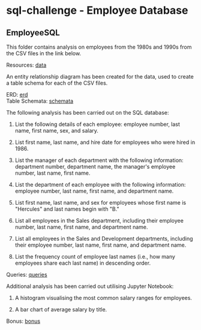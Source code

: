 # sql-challenge - Employee Database

## EmployeeSQL

This folder contains analysis on employees from the 1980s and 1990s from the CSV files in the link below.

Resources: [data](EmployeeSQL/data)

An entity relationship diagram has been created for the data, used to create a table schema for each of the CSV files.

ERD: [erd](EmployeeSQL/employee_ERD.png) \
Table Schemata: [schemata](EmployeeSQL/employee_schema.sql) 

The following analysis has been carried out on the SQL database:

1. List the following details of each employee: employee number, last name, first name, sex, and salary.

2. List first name, last name, and hire date for employees who were hired in 1986.

3. List the manager of each department with the following information: department number, department name, the manager's employee number, last name, first name.

4. List the department of each employee with the following information: employee number, last name, first name, and department name.

5. List first name, last name, and sex for employees whose first name is "Hercules" and last names begin with "B."

6. List all employees in the Sales department, including their employee number, last name, first name, and department name.

7. List all employees in the Sales and Development departments, including their employee number, last name, first name, and department name.

8. List the frequency count of employee last names (i.e., how many employees share each last name) in descending order.

Queries: [queries](EmployeeSQL/employee_queries.sql) 

Additional analysis has been carried out utilising Jupyter Notebook:

1. A histogram visualising the most common salary ranges for employees.

2. A bar chart of average salary by title.

Bonus: [bonus](EmployeeSQL/employee_bonus.ipynb)